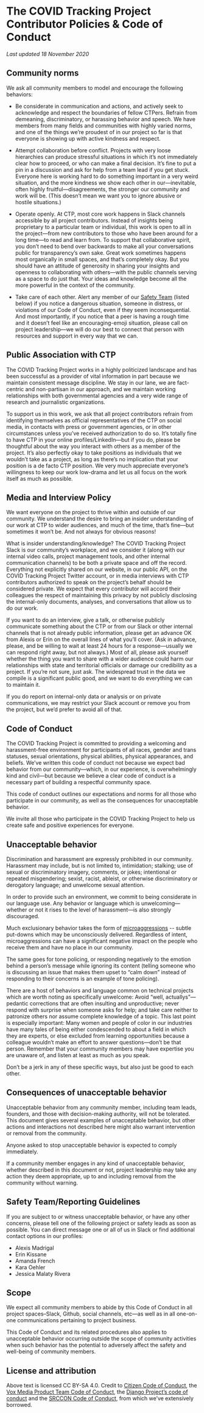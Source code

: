 # The COVID Tracking Project Contributor Policies & Code of Conduct
*Last updated 18 November 2020*


## Community norms

We ask all community members to model and encourage the following behaviors:

- Be considerate in communication and actions, and actively seek to acknowledge and respect the boundaries of fellow CTPers. Refrain from demeaning, discriminatory, or harassing behavior and speech. We have members from many fields and communities with highly varied norms, and one of the things we’re proudest of in our project so far is that everyone is showing up with active kindness and respect.

- Attempt collaboration before conflict. Projects with very loose hierarchies can produce stressful situations in which it’s not immediately clear how to proceed, or who can make a final decision. It’s fine to put a pin in a discussion and ask for help from a team lead if you get stuck. Everyone here is working hard to do something important in a very weird situation, and the more kindness we show each other in our—inevitable, often highly fruitful—disagreements, the stronger our community and work will be. (This doesn’t mean we want you to ignore abusive or hostile situations.)

- Operate openly. At CTP, most core work happens in Slack channels accessible by all project contributors. Instead of insights being proprietary to a particular team or individual, this work is open to all in the project—from new contributors to those who have been around for a long time—to read and learn from. To support that collaborative spirit, you don’t need to bend over backwards to make all your conversations public for transparency’s own sake. Great work sometimes happens most organically in small spaces, and that’s completely okay. But you should have an attitude of generosity in sharing your insights and openness to collaborating with others—with the public channels serving as a space to do just that. Your ideas and knowledge become all the more powerful in the context of the community.

- Take care of each other. Alert any member of our [Safety Team](https://github.com/COVID19Tracking/code-of-conduct/blob/master/CODE_OF_CONDUCT.md#safety-teamreporting-guidelines) (listed below) if you notice a dangerous situation, someone in distress, or violations of our Code of Conduct, even if they seem inconsequential. And most importantly, if you notice that a peer is having a rough time and it doesn’t feel like an encouraging-emoji situation, please call on project leadership—we will do our best to connect that person with resources and support in every way that we can.

## Public Association with CTP
The COVID Tracking Project works in a highly politicized landscape and has been successful as a provider of vital information in part because we maintain consistent message discipline. We stay in our lane, we are fact-centric and non-partisan in our approach, and we maintain working relationships with both governmental agencies and a very wide range of research and journalistic organizations. 

To support us in this work, we ask that all project contributors refrain from identifying themselves as official representatives of the CTP on social media, in contacts with press or government agencies, or in other circumstances unless you’ve received authorization to do so. It’s totally fine to have CTP in your online profiles/LinkedIn—but if you do, please be thoughtful about the way you interact with others as a member of the project. It’s also perfectly okay to take positions as individuals that we wouldn’t take as a project, as long as there’s no implication that your position is a de facto CTP position. We very much appreciate everyone’s willingness to keep our work low-drama and let us all focus on the work itself as much as possible.

## Media and Interview Policy

We want everyone on the project to thrive within and outside of our community. We understand the desire to bring an insider understanding of our work at CTP to wider audiences, and much of the time, that’s fine—but sometimes it won’t be. And not always for obvious reasons!

What is insider understanding/knowledge? The COVID Tracking Project Slack is our community’s workplace, and we consider it (along with our internal video calls, project management tools, and other internal communication channels) to be both a private space and off the record. Everything not explicitly shared on our website, in our public API, on the COVID Tracking Project Twitter account, or in media interviews with CTP contributors authorized to speak on the project’s behalf should be considered private. We expect that every contributor will accord their colleagues the respect of maintaining this privacy by not publicly disclosing the internal-only documents, analyses, and conversations that allow us to do our work. 

If you want to do an interview, give a talk, or otherwise publicly communicate something about the CTP or from our Slack or other internal channels that is not already public information, please get an advance OK from Alexis or Erin on the overall lines of what you’ll cover. (Ask in advance, please, and be willing to wait at least 24 hours for a response—usually we can respond right away, but not always.) Most of all, please ask yourself whether the thing you want to share with a wider audience could harm our relationships with state and territorial officials or damage our credibility as a project. If you’re not sure, just ask. The widespread trust in the data we compile is a significant public good, and we want to do everything we can to maintain it. 

If you do report on internal-only data or analysis or on private communications, we may restrict your Slack account or remove you from the project, but we’d prefer to avoid all of that.


## Code of Conduct

The COVID Tracking Project is committed to providing a welcoming and harassment-free environment for participants of all races, gender and trans statuses, sexual orientations, physical abilities, physical appearances, and beliefs. We’ve written this code of conduct not because we expect bad behavior from our community—which, in our experience, is overwhelmingly kind and civil—but because we believe a clear code of conduct is a necessary part of building a respectful community space.

This code of conduct outlines our expectations and norms for all those who participate in our community, as well as the consequences for unacceptable behavior.

We invite all those who participate in the COVID Tracking Project to help us create safe and positive experiences for everyone.

## Unacceptable behavior

Discrimination and harassment are expressly prohibited in our community. Harassment may include, but is not limited to, intimidation; stalking; use of sexual or discriminatory imagery, comments, or jokes; intentional or repeated misgendering; sexist, racist, ableist, or otherwise discriminatory or derogatory language; and unwelcome sexual attention.

In order to provide such an environment, we commit to being considerate in our language use. Any behavior or language which is unwelcoming—whether or not it rises to the level of harassment—is also strongly discouraged.

Much exclusionary behavior takes the form of [microaggressions](https://www.vox.com/2015/2/16/8031073/what-are-microaggressions) -- subtle put-downs which may be unconsciously delivered. Regardless of intent, microaggressions can have a significant negative impact on the people who receive them and have no place in our community.

The same goes for tone policing, or responding negatively to the emotion behind a person’s message while ignoring its content (telling someone who is discussing an issue that makes them upset to “calm down” instead of responding to their concerns is an example of tone policing).

There are a host of behaviors and language common on technical projects which are worth noting as specifically unwelcome: Avoid “well, actuallys”—pedantic corrections that are often insulting and unproductive; never respond with surprise when someone asks for help; and take care neither to patronize others nor assume complete knowledge of a topic. This last point is especially important: Many women and people of color in our industries have many tales of being either condescended to about a field in which they are experts, or else excluded from learning opportunities because a colleague wouldn’t make an effort to answer questions—don’t be that person. Remember that your community members may have expertise you are unaware of, and listen at least as much as you speak.

Don’t be a jerk in any of these specific ways, but also just be good to each other.

## Consequences of unacceptable behavior

Unacceptable behavior from any community member, including team leads, founders, and those with decision-making authority, will not be tolerated. This document gives several examples of unacceptable behavior, but other actions and interactions not described here might also warrant intervention or removal from the community. 

Anyone asked to stop unacceptable behavior is expected to comply immediately.

If a community member engages in any kind of unacceptable behavior, whether described in this document or not, project leadership may take any action they deem appropriate, up to and including removal from the community without warning.

## Safety Team/Reporting Guidelines

If you are subject to or witness unacceptable behavior, or have any other concerns, please tell one of the following project or safety leads as soon as possible. You can direct message one or all of us in Slack or find additional contact options in our profiles:

- Alexis Madrigal
- Erin Kissane
- Amanda French
- Kara Oehler
- Jessica Malaty Rivera


## Scope

We expect all community members to abide by this Code of Conduct in all project spaces–Slack, Github, social channels, etc—as well as in all one-on-one communications pertaining to project business.

This Code of Conduct and its related procedures also applies to unacceptable behavior occurring outside the scope of community activities when such behavior has the potential to adversely affect the safety and well-being of community members.

## License and attribution

Above text is licensed CC BY-SA 4.0. Credit to [Citizen Code of Conduct](http://citizencodeofconduct.org), the [Vox Media Product Team Code of Conduct](https://code-of-conduct.voxmedia.com), the [Django Project’s code of conduct](https://www.djangoproject.com/conduct) and the [SRCCON Code of Conduct](http://geekfeminism.wikia.com/wiki/Conference_anti-harassment/Policy), from which we’ve extensively borrowed.



